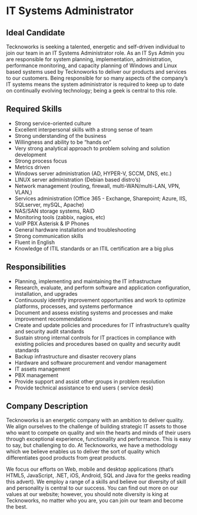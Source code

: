 # IT Systems Administrator

## Ideal Candidate

Tecknoworks is seeking a talented, energetic and self-driven individual to join our team in an IT Systems Administrator role. As an IT Sys Admin you are responsible for system planning, implementation, administration, performance monitoring, and capacity planning of Windows and Linux based systems used by Tecknoworks to deliver our products and services to our customers. Being responsible for so many aspects of the company’s IT systems means the system administrator is required to keep up to date on continually evolving technology; being a geek is central to this role.

## Required Skills

* Strong service-oriented culture
* Excellent interpersonal skills with a strong sense of team
* Strong understanding of the business
* Willingness and ability to be “hands on”
* Very strong analytical approach to problem solving and solution development
* Strong process focus
* Metrics driven
* Windows server administration (AD, HYPER-V, SCCM, DNS, etc.)
* LINUX server administration (Debian based distro’s)
* Network management (routing, firewall, multi-WAN/multi-LAN, VPN, VLAN,)
* Services administration (Office 365 - Exchange, Sharepoint; Azure, IIS, SQLserver, mySQL, Apache)
* NAS/SAN storage systems, RAID
* Monitoring tools (zabbix, nagios, etc)
* VoIP PBX Asterisk & IP Phones
* General hardware installation and troubleshooting
* Strong communication skills
* Fluent in English
* Knowledge of ITIL standards or an ITIL certification are a big plus

## Responsibilities

* Planning, implementing and maintaining the IT infrastructure 
* Research, evaluate, and perform software and application configuration, installation, and upgrades
* Continuously identify improvement opportunities and work to optimize platforms, processes, and systems performance
* Document and assess existing systems and processes and make improvement recommendations
* Create and update policies and procedures for IT infrastructure’s quality and security audit standards
* Sustain strong internal controls for IT practices in compliance with existing policies and procedures based on quality and security audit standards
* Backup infrastructure and disaster recovery plans
* Hardware and software procurement and vendor management
* IT assets management
* PBX management
* Provide support and assist other groups in problem resolution
* Provide technical assistance to end users ( service desk)

## Company Description

Tecknoworks is an energetic company with an ambition to deliver quality. We align ourselves to the challenge of building strategic IT assets to those who want to compete on quality and win the hearts and minds of their users through exceptional experience, functionality and performance. This is easy to say, but challenging to do. At Tecknoworks, we have a methodology which we believe enables us to deliver the sort of quality which differentiates good products from great products.

We focus our efforts on Web, mobile and desktop applications (that’s HTML5, JavaScript, .NET, iOS, Android, SQL and Java for the geeks reading this advert). We employ a range of a skills and believe our diversity of skill and personality is central to our success. You can find out more on our values at our website; however, you should note diversity is king at Tecknoworks, no matter who you are, you can join our team and become the best.
